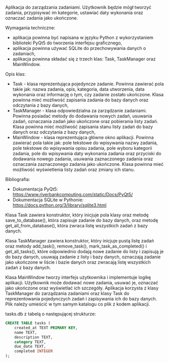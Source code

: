 Aplikacja do zarządzania zadaniami. Użytkownik będzie mógł tworzyć zadania, przypisywać im kategorie, ustawiać daty wykonania oraz oznaczać zadania jako ukończone.

Wymagania techniczne:

- aplikacja powinna być napisana w języku Python z wykorzystaniem biblioteki PyQt5 do tworzenia interfejsu graficznego,
- aplikacja powinna używać SQLite do przechowywania danych o zadaniach,
- aplikacja powinna składać się z trzech klas: Task, TaskManager oraz MainWindow.

Opis klas:

- Task - klasa reprezentująca pojedyncze zadanie. Powinna zawierać pola takie jak: nazwa zadania, opis, kategoria, data utworzenia, data wykonania oraz informację o tym, czy zadanie zostało ukończone. Klasa powinna mieć możliwość zapisania zadania do bazy danych oraz odczytania z bazy danych,
- TaskManager - klasa odpowiedzialna za zarządzanie zadaniami. Powinna posiadać metody do dodawania nowych zadań, usuwania zadań, oznaczania zadań jako ukończone oraz pobierania listy zadań. Klasa powinna mieć możliwość zapisania stanu listy zadań do bazy danych oraz odczytania z bazy danych,
- MainWindow - klasa reprezentująca główne okno aplikacji. Powinna zawierać pola takie jak: pole tekstowe do wpisywania nazwy zadania, pole tekstowe do wpisywania opisu zadania, pole wyboru kategorii zadania, pole do wpisywania daty wykonania zadania oraz przyciski do dodawania nowego zadania, usuwania zaznaczonego zadania oraz oznaczania zaznaczonego zadania jako ukończone. Klasa powinna mieć możliwość wyświetlenia listy zadań oraz zmiany ich stanu.

Bibliografia:

- Dokumentacja PyQt5: https://www.riverbankcomputing.com/static/Docs/PyQt5/
- Dokumentacja SQLite w Pythonie: https://docs.python.org/3/library/sqlite3.html

Klasa Task zawiera konstruktor, który inicjuje pola klasy oraz metodę save_to_database(), która zapisuje zadanie do bazy danych, oraz metodę get_all_from_database(), która zwraca listę wszystkich zadań z bazy danych.

Klasa TaskManager zawiera konstruktor, który inicjuje pustą listę zadań oraz metody add_task(), remove_task(), mark_task_as_completed() i get_all_tasks(), które odpowiednio dodają nowe zadanie do listy i zapisują je do bazy danych, usuwają zadanie z listy i bazy danych, oznaczają zadanie jako ukończone w liście i bazie danych oraz zwracają listę wszystkich zadań z bazy danych.

Klasa MainWindow tworzy interfejs użytkownika i implementuje logikę aplikacji. Użytkownik może dodawać nowe zadania, usuwać je, oznaczać jako ukończone oraz wyświetlać ich szczegóły. Aplikacja korzysta z klasy TaskManager do zarządzania zadaniami oraz klasy Task do reprezentowania pojedynczych zadań i zapisywania ich do bazy danych.
Plik należy umieścić w tym samym katalogu co plik z kodem aplikacji.

tasks.db z tabelą o następującej strukturze:

```sql
CREATE TABLE tasks (
    created_at TEXT PRIMARY KEY,
    name TEXT,
    description TEXT,
    category TEXT,
    due_date TEXT,
    completed INTEGER
);
```
